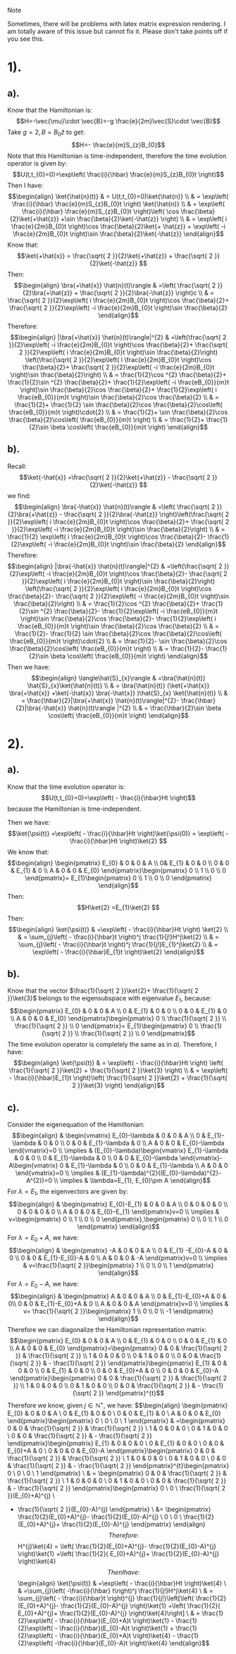 >[!Note]
>Sometimes, there will be problems with latex matrix expression rendering. I am totally aware of this issue but cannot fix it. Please don't take points off if you see this.
# 1).
## a).
Know that the Hamiltonian is:
$$H=-\vec{\mu}\cdot \vec{B}=-g \frac{e}{2m}\vec{S}\cdot \vec{B}$$
Take $g=2, B=B_{0}\hat{z}$ to get:
$$H=- \frac{e}{m}S_{z}B_{0}$$
Note that this Hamiltonian is time-independent, therefore the time evolution operator is given by:
$$U(t,t_{0}=0)=\exp\left(  \frac{i}{\hbar} \frac{e}{m}S_{z}B_{0}t \right)$$
Then I have:
$$\begin{align}
\ket{\hat{n}(t)} & = U(t,t_{0}=0)\ket{\hat{n}}  \\
 & = \exp\left(  \frac{i}{\hbar} \frac{e}{m}S_{z}B_{0}t \right) \ket{\hat{n}}  \\
 & = \exp\left(  \frac{i}{\hbar} \frac{e}{m}S_{z}B_{0}t \right)\left( \cos \frac{\beta}{2}\ket{+\hat{z}} +\sin \frac{\beta}{2}\ket{-\hat{z}}   \right) \\
 & = \exp\left(  i \frac{e}{2m}B_{0}t \right)\cos \frac{\beta}{2}\ket{+ \hat{z}} + \exp\left( -i \frac{e}{2m}B_{0}t \right)\sin \frac{\beta}{2}\ket{-\hat{z}} 
\end{align}$$
Know that:
$$\ket{+\hat{x}} = \frac{\sqrt{ 2 }}{2}\ket{+\hat{z}} + \frac{\sqrt{ 2 }}{2}\ket{-\hat{z}} $$
Then:
$$\begin{align}
\bra{+\hat{x}} \hat{n}(t)\rangle & =\left(  \frac{\sqrt{ 2 }}{2}\bra{+\hat{z}} + \frac{\sqrt{ 2 }}{2}\bra{-\hat{z}}  \right)c \\
 & = \frac{\sqrt{ 2 }}{2}\exp\left( i \frac{e}{2m}B_{0}t \right)\cos \frac{\beta}{2}+ \frac{\sqrt{ 2 }}{2}\exp\left( -i \frac{e}{2m}B_{0}t \right)\sin \frac{\beta}{2}
\end{align}$$
Therefore:
$$\begin{align}
|\bra{+\hat{x}} \hat{n}(t)\rangle|^{2} & =\left(\frac{\sqrt{ 2 }}{2}\exp\left( -i \frac{e}{2m}B_{0}t \right)\cos \frac{\beta}{2}+ \frac{\sqrt{ 2 }}{2}\exp\left( i \frac{e}{2m}B_{0}t \right)\sin \frac{\beta}{2}\right) \left(\frac{\sqrt{ 2 }}{2}\exp\left( i \frac{e}{2m}B_{0}t \right)\cos \frac{\beta}{2}+ \frac{\sqrt{ 2 }}{2}\exp\left( -i \frac{e}{2m}B_{0}t \right)\sin \frac{\beta}{2}\right) \\
 & = \frac{1}{2}\cos ^{2} \frac{\beta}{2}+ \frac{1}{2}\sin ^{2} \frac{\beta}{2}+ \frac{1}{2}\exp\left( -i \frac{eB_{0}}{m}t \right)\sin \frac{\beta}{2}\cos \frac{\beta}{2}+ \frac{1}{2}\exp\left( i \frac{eB_{0}}{m}t \right)\sin \frac{\beta}{2}\cos \frac{\beta}{2} \\
 & = \frac{1}{2}+ \frac{1}{2} \sin \frac{\beta}{2}\cos \frac{\beta}{2}\cos\left(  \frac{eB_{0}}{m}t \right)\cdot{2} \\
 & = \frac{1}{2}+ \sin \frac{\beta}{2}\cos \frac{\beta}{2}\cos\left(  \frac{eB_{0}}{m}t \right) \\
 & = \frac{1}{2}+ \frac{1}{2}\sin \beta \cos\left(  \frac{eB_{0}}{m}t \right)
\end{align}$$
## b).
Recall:
$$\ket{-\hat{x}} =\frac{\sqrt{ 2 }}{2}\ket{+\hat{z}} - \frac{\sqrt{ 2 }}{2}\ket{-\hat{z}} $$
we find:
$$\begin{align}
\bra{-\hat{x}} \hat{n}(t)\rangle & =\left(  \frac{\sqrt{ 2 }}{2}\bra{+\hat{z}} - \frac{\sqrt{ 2 }}{2}\bra{-\hat{z}}  \right)\left(\frac{\sqrt{ 2 }}{2}\exp\left( i \frac{e}{2m}B_{0}t \right)\cos \frac{\beta}{2}+ \frac{\sqrt{ 2 }}{2}\exp\left( -i \frac{e}{2m}B_{0}t \right)\sin \frac{\beta}{2}\right) \\
 & = \frac{1}{2} \exp\left( i \frac{e}{2m}B_{0}t \right)\cos \frac{\beta}{2}- \frac{1}{2}\exp\left( -i \frac{e}{2m}B_{0}t \right)\sin \frac{\beta}{2}
\end{align}$$
Therefore:
$$\begin{align}
|\bra{-\hat{x}} \hat{n}(t)\rangle|^{2} & =\left(\frac{\sqrt{ 2 }}{2}\exp\left( -i \frac{e}{2m}B_{0}t \right)\cos \frac{\beta}{2}- \frac{\sqrt{ 2 }}{2}\exp\left( i \frac{e}{2m}B_{0}t \right)\sin \frac{\beta}{2}\right) \left(\frac{\sqrt{ 2 }}{2}\exp\left( i \frac{e}{2m}B_{0}t \right)\cos \frac{\beta}{2}- \frac{\sqrt{ 2 }}{2}\exp\left( -i \frac{e}{2m}B_{0}t \right)\sin \frac{\beta}{2}\right) \\
 & = \frac{1}{2}\cos ^{2} \frac{\beta}{2}+ \frac{1}{2}\sin ^{2} \frac{\beta}{2}- \frac{1}{2}\exp\left( -i \frac{eB_{0}}{m}t \right)\sin \frac{\beta}{2}\cos \frac{\beta}{2}- \frac{1}{2}\exp\left( i \frac{eB_{0}}{m}t \right)\sin \frac{\beta}{2}\cos \frac{\beta}{2} \\
 & = \frac{1}{2}- \frac{1}{2} \sin \frac{\beta}{2}\cos \frac{\beta}{2}\cos\left(  \frac{eB_{0}}{m}t \right)\cdot{2} \\
 & = \frac{1}{2}- \sin \frac{\beta}{2}\cos \frac{\beta}{2}\cos\left(  \frac{eB_{0}}{m}t \right) \\
 & = \frac{1}{2}- \frac{1}{2}\sin \beta \cos\left(  \frac{eB_{0}}{m}t \right)
\end{align}$$
Then we have:
$$\begin{align}
\langle\hat{S}_{x}\rangle & =\bra{\hat{n}(t)} \hat{S}_{x}\ket{\hat{n}(t)}  \\
 & = \bra{\hat{n}(t)} (\ket{+\hat{x}} \bra{+\hat{x}} +\ket{-\hat{x}} \bra{-\hat{x}} )\hat{S}_{x} \ket{\hat{n}(t)}  \\
 & = \frac{\hbar}{2}|\bra{+\hat{x}} \hat{n}(t)\rangle|^{2}- \frac{\hbar}{2}|\bra{-\hat{x}} \hat{n}(t)\rangle |^{2} \\
  & = \frac{\hbar}{2}\sin \beta \cos\left(  \frac{eB_{0}}{m}t \right)
\end{align}$$
# 2).
## a).
Know that the time evolution operator is:
$$U(t,t_{0}=0)=\exp\left( - \frac{i}{\hbar}Ht \right)$$
because the Hamiltonian is time-independent.

Then we have:
$$\ket{\psi(t)} =\exp\left(  - \frac{i}{\hbar}Ht \right)\ket{\psi(0)} = \exp\left(  - \frac{i}{\hbar}Ht \right)\ket{2} $$
We know that:
$$\begin{align} \begin{pmatrix}
E_{0} & 0 & 0 & A \\
 0& E_{1} & 0 & 0 \\
0 & 0 & E_{1} & 0 \\
A & 0 & 0 & E_{0}
\end{pmatrix}\begin{pmatrix}
0  \\
1  \\
0 \\
0
\end{pmatrix}=
E_{1}\begin{pmatrix}
0  \\
1 \\
0 \\
0
\end{pmatrix}
\end{align}$$
Then:
$$H\ket{2} =E_{1}\ket{2} $$
Then:
$$\begin{align}
\ket{\psi(t)}  & =\exp\left( - \frac{i}{\hbar}Ht \right) \ket{2}  \\
 & = \sum_{j}\left( - \frac{i}{\hbar}t \right)^j \frac{1}{j!}H^j\ket{2}  \\
 & = \sum_{j}\left( - \frac{i}{\hbar}t \right)^j \frac{1}{j!}E_{1}^j\ket{2}  \\
 & = \exp\left( - \frac{i}{\hbar}E_{1}t \right)\ket{2} 
\end{align}$$
## b).
Know that the vector $\frac{1}{\sqrt{ 2 }}\ket{2}+ \frac{1}{\sqrt{ 2 }}\ket{3}$ belongs to the eigensubspace with eigenvalue $E_{1}$, because:
$$\begin{pmatrix}
E_{0} & 0 & 0 & A \\
0 & E_{1} & 0 & 0 \\
0 & 0 & E_{1} & 0 \\
A & 0 & 0 & E_{0}
\end{pmatrix}\begin{pmatrix}
0 \\
\frac{1}{\sqrt{ 2 }} \\
\frac{1}{\sqrt{ 2 }} \\
0
\end{pmatrix}= E_{1}\begin{pmatrix}
0  \\
  \frac{1}{\sqrt{ 2 }} \\
\frac{1}{\sqrt{ 2 }} \\
0
\end{pmatrix}$$
The time evolution operator is completely the same as in $a).$ Therefore, I have:
$$\begin{align}
\ket{\psi(t)}  & = \exp\left( - \frac{i}{\hbar}Ht \right) \left(  \frac{1}{\sqrt{ 2 }}\ket{2} + \frac{1}{\sqrt{ 2 }}\ket{3}  \right) \\
 & = \exp\left( - \frac{i}{\hbar}E_{1}t \right)\left(  \frac{1}{\sqrt{ 2 }}\ket{2}  + \frac{1}{\sqrt{ 2 }}\ket{3} \right)
\end{align}$$
## c).
Consider the eigenequation of the Hamiltonian:
$$\begin{align}
 & \begin{vmatrix}
E_{0}-\lambda & 0 & 0 & A \\
0 & E_{1}-\lambda & 0 & 0  \\
0 & 0 & E_{1}-\lambda & 0 \\
A & 0 & 0 & E_{0}-\lambda
\end{vmatrix}=0 \\
\implies  & (E_{0}-\lambda)\begin{vmatrix}
E_{1}-\lambda & 0 & 0 \\
0 & E_{1}-\lambda & 0 \\
0 & 0 & E_{0}-\lambda
\end{vmatrix}-A\begin{vmatrix}
0 & E_{1}-\lambda & 0 \\
0 & 0 & E_{1}-\lambda \\
A & 0 & 0
\end{vmatrix}=0 \\
\implies & (E_{1}-\lambda)^{2}((E_{0}-\lambda)^{2}-A^{2})=0 \\
\implies & \lambda=E_{1}, E_{0}\pm A
\end{align}$$
For $\lambda=E_{1}$, the eigenvectors are given by:
$$\begin{align}
 & \begin{pmatrix}
E_{0}-E_{1} & 0 & 0 & A \\
0 & 0 & 0 & 0 \\
0 & 0 & 0 & 0 \\
A & 0 & 0 & E_{0}-E_{1}
\end{pmatrix}v=0 \\
\implies & v=\begin{pmatrix}
0 \\
1 \\
0 \\
0
\end{pmatrix},\begin{pmatrix}
0  \\
0 \\
1 \\
0
\end{pmatrix}
\end{align}$$
For $\lambda=E_{0}+A$, we have:
$$\begin{align}
 & \begin{pmatrix}
-A & 0 & 0 & A \\
0 & E_{1}  -E_{0}-A & 0 & 0   \\
0 & 0 & E_{1}-E_{0}-A & 0 \\
A & 0 & 0 & -A
\end{pmatrix}v=0 \\
\implies & v=\frac{1}{\sqrt{ 2 }}\begin{pmatrix}
1 \\
0 \\
0 \\
1
\end{pmatrix}
\end{align}$$
For $\lambda=E_{0}-A$, we have:
$$\begin{align}
 & \begin{pmatrix}
A & 0 & 0 & A \\
0  & E_{1}-E_{0}+A & 0  & 0\\
0 & 0 & E_{1}-E_{0}+A & 0 \\
A & 0 & 0 & A
\end{pmatrix}v=0 \\
\implies & v= \frac{1}{\sqrt{ 2 }}\begin{pmatrix}
1 \\
0 \\
0 \\
-1
\end{pmatrix}
\end{align}$$
Therefore we can diagonalize the Hamiltonian representation matrix:
$$\begin{pmatrix}
E_{0} & 0 & 0 & A \\
0 & E_{1} & 0 & 0 \\
0 & 0 & E_{1} & 0 \\
A & 0 & 0 & E_{0}
\end{pmatrix}=\begin{pmatrix}
0 & 0 &  \frac{1}{\sqrt{ 2 }} & \frac{1}{\sqrt{ 2 }} \\
1 & 0 & 0 & 0 \\
0 & 1 & 0 & 0 \\
0 & 0 & \frac{1}{\sqrt{ 2 }} & - \frac{1}{\sqrt{ 2 }}
\end{pmatrix}\begin{pmatrix}
E_{1} & 0 & 0 & 0 \\
0 & E_{1} & 0 & 0 \\
0 & 0 & E_{0}+A & 0 \\
0 & 0 & 0 & E_{0}-A
\end{pmatrix}\begin{pmatrix}
0 & 0 &  \frac{1}{\sqrt{ 2 }} & \frac{1}{\sqrt{ 2 }} \\
1 & 0 & 0 & 0 \\
0 & 1 & 0 & 0 \\
0 & 0 & \frac{1}{\sqrt{ 2 }} & - \frac{1}{\sqrt{ 2 }}
\end{pmatrix}^{t}$$
Therefore we know, given $j\in \mathbb{N}^{+}$, we have:
$$\begin{align}
\begin{pmatrix}
E_{0} & 0 & 0 & A \\
0 & E_{1} & 0 & 0 \\
0 & 0 & E_{1} & 0 \\
A & 0 & 0 & E_{0}
\end{pmatrix}\begin{pmatrix}
0 \\
0 \\
0 \\
1
\end{pmatrix} & =\begin{pmatrix}
0 & 0 &  \frac{1}{\sqrt{ 2 }} & \frac{1}{\sqrt{ 2 }} \\
1 & 0 & 0 & 0 \\
0 & 1 & 0 & 0 \\
0 & 0 & \frac{1}{\sqrt{ 2 }} & - \frac{1}{\sqrt{ 2 }}
\end{pmatrix}\begin{pmatrix}
E_{1} & 0 & 0 & 0 \\
0 & E_{1} & 0 & 0 \\
0 & 0 & E_{0}+A & 0 \\
0 & 0 & 0 & E_{0}-A
\end{pmatrix}\begin{pmatrix}
0 & 0 &  \frac{1}{\sqrt{ 2 }} & \frac{1}{\sqrt{ 2 }} \\
1 & 0 & 0 & 0 \\
0 & 1 & 0 & 0 \\
0 & 0 & \frac{1}{\sqrt{ 2 }} & - \frac{1}{\sqrt{ 2 }}
\end{pmatrix}^{t}\begin{pmatrix}
0 \\
0 \\
0 \\
1
\end{pmatrix} \\
 & = \begin{pmatrix}
0 & 0 &  \frac{1}{\sqrt{ 2 }} & \frac{1}{\sqrt{ 2 }} \\
1 & 0 & 0 & 0 \\
0 & 1 & 0 & 0 \\
0 & 0 & \frac{1}{\sqrt{ 2 }} & - \frac{1}{\sqrt{ 2 }}
\end{pmatrix}\begin{pmatrix}
0  \\
0 \\
 \frac{1}{\sqrt{ 2 }}(E_{0}+A)^{j} \\
- \frac{1}{\sqrt{ 2 }}(E_{0}-A)^{j}
\end{pmatrix} \\
 &=  \begin{pmatrix}
\frac{1}{2}(E_{0}+A)^{j}- \frac{1}{2}(E_{0}-A)^{j} \\
0 \\
0 \\
\frac{1}{2}(E_{0}+A)^{j}+ \frac{1}{2}(E_{0}-A)^{j}
\end{pmatrix}
\end{align}$$
Therefore:
$$H^{j}\ket{4} = \left( \frac{1}{2}(E_{0}+A)^{j}- \frac{1}{2}(E_{0}-A)^{j} \right)\ket{1} +\left( \frac{1}{2}( E_{0}+A)^{j}+ \frac{1}{2}(E_{0}-A)^{j} \right)\ket{4} $$
Then I have:
$$\begin{align}
\ket{\psi(t)}  & =\exp\left( - \frac{i}{\hbar}Ht \right)\ket{4} \\
 & =\sum_{j}\left(  -\frac{i}{\hbar} t\right)^j \frac{1}{j!}H^j\ket{4} \\
 & = \sum_{j}\left( - \frac{i}{\hbar}t \right)^{j} \frac{1}{j!}\left[\left( \frac{1}{2}(E_{0}+A)^{j}- \frac{1}{2}(E_{0}-A)^{j} \right)\ket{1} +\left( \frac{1}{2}( E_{0}+A)^{j}+ \frac{1}{2}(E_{0}-A)^{j} \right)\ket{4}\right]  \\
 & = \frac{1}{2}\exp\left( - \frac{i}{\hbar}(E_{0}+A)t \right)\ket{1} - \frac{1}{2}\exp\left( - \frac{i}{\hbar}(E_{0}-A)t \right)\ket{1}  + \frac{1}{2}\exp\left( - \frac{i}{\hbar}(E_{0}+A)t \right)\ket{4} - \frac{1}{2}\exp\left(  -\frac{i}{\hbar}(E_{0}-A)t \right)\ket{4} 
\end{align}$$

